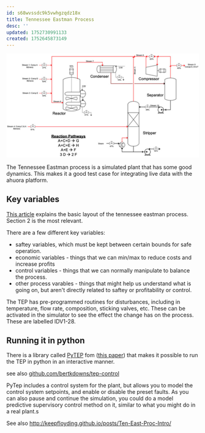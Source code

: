 ```yaml
---
id: s68wvssdc9k5vwhgzqdz18x
title: Tennessee Eastman Process
desc: ''
updated: 1752730991133
created: 1752645873149
---
```



![Tennessee Esatman Process PID diagram. Sourced from [Andersen et al.](https://onlinelibrary.wiley.com/doi/full/10.1002/qre.2975)](assets/tep.jpg)

The Tennessee Eastman process is a simulated plant that has some good dynamics. This makes it a good test case for integrating live data with the ahuora platform.


## Key variables

[This article](https://onlinelibrary.wiley.com/doi/full/10.1002/qre.2975#qre2975-sec-0020-title) explains the basic layout of the tennessee eastman process. Section 2 is the most relevant.

There are a few different key variables:

- saftey variables, which must be kept between certain bounds for safe operation.
- economic variables - things that we can min/max to reduce costs and increase profits
- control variables - things that we can normally manipulate to balance the process.
- other process varables - things that might help us understand what is going on, but aren't directly related to saftey or profitability or control.

The TEP has pre-programmed routines for disturbances, including in temperature, flow rate, composition, sticking valves, etc. These can be activated in the simulator to see the effect the change has on the process. These are labelled IDV1-28.


## Running it in python

There is a library called [PyTEP](https://github.com/ccreinartz11/pytep?tab=readme-ov-file) fom ([this paper](https://www.sciencedirect.com/science/article/pii/S2352711022000449#b26)) that makes it possible to run the TEP in python in an interactive manner.


see also [github.com/bertkdowns/tep-control](github.com/bertkdowns/tep-control)

PyTep includes a control system for the plant, but allows you to model the control system setpoints, and enable or disable the preset faults. As you can also pause and continue the simulation, you could do a model predictive supervisory control method on it, similar to what you might do in a real plant.s



See also http://keepfloyding.github.io/posts/Ten-East-Proc-Intro/